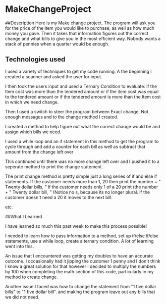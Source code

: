 # MakeChangeProject

##Description
Here is my Make change project. The program will ask you for the price of the item you would like to purchase, as well as how much money you gave. Then it takes that information figures out the correct change and what bills to give you in the most efficient way. Nobody wants a stack of pennies when a quarter would be enough.


## Technologies used
I used a variety of techniques to get my code running.
A the beginning I created a scanner and asked the user for input.

I then took the users input and used a Ternary Condition to evaluate: 
	if the Item cost was more than the tendered amount or 
	if the item cost was equal to the tendered amount or 
	if the tendered amount is more than the Item cost in which we need change.
	
Then I used a switch to steer the program between Exact change, Not enough messages and to the change method I created.

I created a method to help figure out what the correct change would be and assign which bills we need. 

I used a while loop and an if statement in this method to get the program to cycle through and add a counter for each bill as well as subtract that amount from the change left over

This continued until there was no more change left over and I pushed it to a seperate method to print the change statement.

The print change method is pretty simple just a long series of if and else if statements.
If the customer needs more than 1, 20 then print the number + " Twenty dollar bills, "
if the customer needs only 1 of a 20 print (the number + " Twenty dollar bill, " (Notice no s, because its no longer plural.
if the customer doesn't need a 20 it moves to the next bill.

etc.


##What I Learned

I have learned so much this past week to make this process possible!

I needed to learn how to pass information to a method, set up if/else if/else statements, use a while loop, create a ternary condition. A lot of learning went into this.

An issue that I encountered was getting my doubles to have an accurate outcome. I occasionally had it jipping the customer 1 penny and I don't think I know a great solution for that however I decided to multiply the numbers by 100 when completing the math section of this code, particularly in my method to create change.

Another issue I faced was how to change the statement from "1 five dollar bills" to "1 five dollar bill". and making the program leave out any bills that we did not need. 